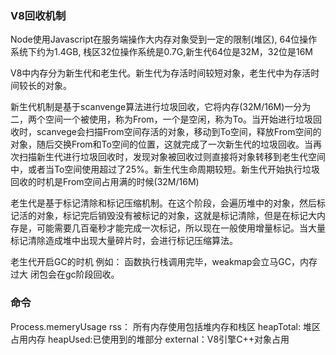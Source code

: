 ### V8回收机制
Node使用Javascript在服务端操作大内存对象受到一定的限制(堆区), 64位操作系统下约为1.4GB, 栈区32位操作系统是0.7G,新生代64位是32M，32位是16M


V8中内存分为新生代和老生代。新生代为存活时间较短对象，老生代中为存活时间较长的对象。

新生代机制是基于scanvenge算法进行垃圾回收，它将内存(32M/16M)一分为二，两个空间一个被使用，称为From，一个是空闲，称为To。当开始进行垃圾回收时，scanvege会扫描From空间存活的对象，移动到To空间，释放From空间的对象，随后交换From和To空间的位置，这就完成了一次新生代的垃圾回收。当再次扫描新生代进行垃圾回收时，发现对象被回收过则直接将对象转移到老生代空间中，或者当To空间使用超过了25%。新生代生命周期较短。新生代开始执行垃圾回收的时机是From空间占用满的时候(32M/16M)


老生代是基于标记清除和标记压缩机制。在这个阶段，会遍历堆中的对象，然后标记活的对象，标记完后销毁没有被标记的对象，这就是标记清除，但是在标记大内存是，可能需要几百毫秒才能完成一次标记，所以现在一般使用增量标记。当大量标记清除造成堆中出现大量碎片时，会进行标记压缩算法。

老生代开启GC的时机
    例如： 函数执行栈调用完毕，weakmap会立马GC，内存过大
闭包会在gc阶段回收。


### 命令
Process.memeryUsage
rss： 所有内存使用包括堆内存和栈区
heapTotal: 堆区占用内存 
heapUsed:已使用到的堆部分
external：V8引擎C++对象占用
